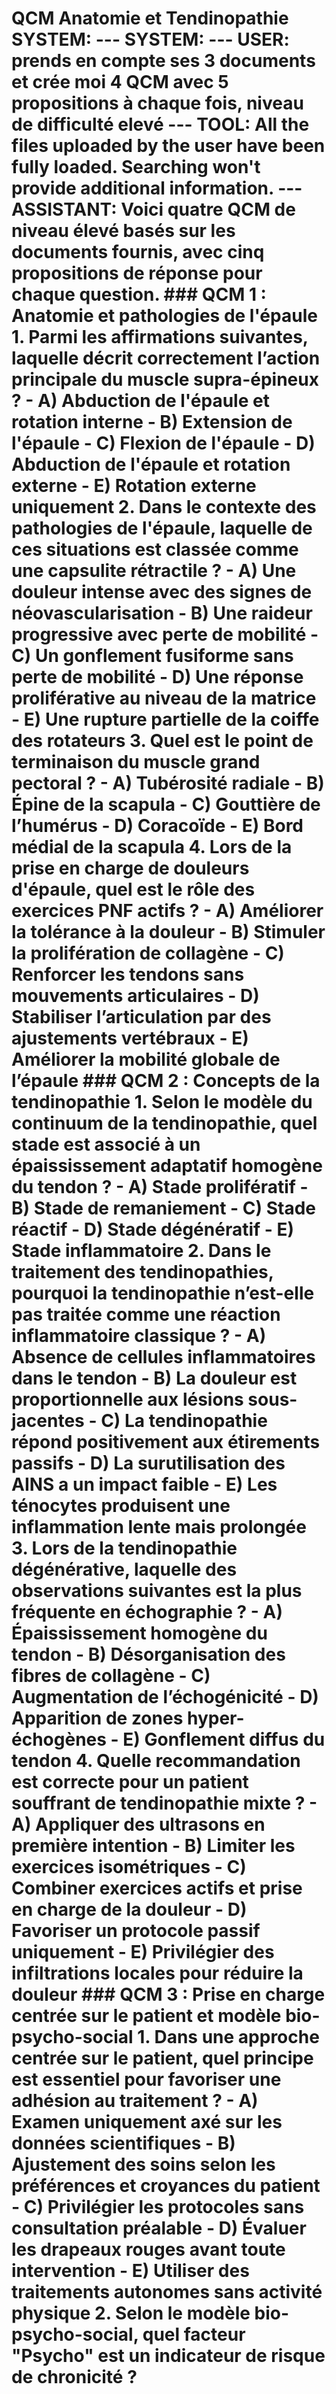 # QCM Anatomie et Tendinopathie **SYSTEM**: --- **SYSTEM**: --- **USER**: prends en compte ses 3 documents et crée moi 4 QCM avec 5 propositions à chaque fois, niveau de difficulté elevé --- **TOOL**: All the files uploaded by the user have been fully loaded. Searching won't provide additional information. --- **ASSISTANT**: Voici quatre QCM de niveau élevé basés sur les documents fournis, avec cinq propositions de réponse pour chaque question. ### QCM 1 : Anatomie et pathologies de l'épaule 1. Parmi les affirmations suivantes, laquelle décrit correctement l’action principale du muscle supra-épineux ? - A) Abduction de l'épaule et rotation interne - B) Extension de l'épaule - C) Flexion de l'épaule - D) Abduction de l'épaule et rotation externe - E) Rotation externe uniquement 2. Dans le contexte des pathologies de l'épaule, laquelle de ces situations est classée comme une **capsulite rétractile** ? - A) Une douleur intense avec des signes de néovascularisation - B) Une raideur progressive avec perte de mobilité - C) Un gonflement fusiforme sans perte de mobilité - D) Une réponse proliférative au niveau de la matrice - E) Une rupture partielle de la coiffe des rotateurs 3. Quel est le point de terminaison du muscle **grand pectoral** ? - A) Tubérosité radiale - B) Épine de la scapula - C) Gouttière de l’humérus - D) Coracoïde - E) Bord médial de la scapula 4. Lors de la prise en charge de douleurs d'épaule, quel est le rôle des exercices **PNF actifs** ? - A) Améliorer la tolérance à la douleur - B) Stimuler la prolifération de collagène - C) Renforcer les tendons sans mouvements articulaires - D) Stabiliser l’articulation par des ajustements vertébraux - E) Améliorer la mobilité globale de l’épaule ### QCM 2 : Concepts de la tendinopathie 1. Selon le **modèle du continuum de la tendinopathie**, quel stade est associé à un épaississement adaptatif homogène du tendon ? - A) Stade prolifératif - B) Stade de remaniement - C) Stade réactif - D) Stade dégénératif - E) Stade inflammatoire 2. Dans le traitement des tendinopathies, pourquoi la tendinopathie n’est-elle pas traitée comme une réaction inflammatoire classique ? - A) Absence de cellules inflammatoires dans le tendon - B) La douleur est proportionnelle aux lésions sous-jacentes - C) La tendinopathie répond positivement aux étirements passifs - D) La surutilisation des AINS a un impact faible - E) Les ténocytes produisent une inflammation lente mais prolongée 3. Lors de la **tendinopathie dégénérative**, laquelle des observations suivantes est la plus fréquente en échographie ? - A) Épaississement homogène du tendon - B) Désorganisation des fibres de collagène - C) Augmentation de l’échogénicité - D) Apparition de zones hyper-échogènes - E) Gonflement diffus du tendon 4. Quelle recommandation est correcte pour un patient souffrant de tendinopathie mixte ? - A) Appliquer des ultrasons en première intention - B) Limiter les exercices isométriques - C) Combiner exercices actifs et prise en charge de la douleur - D) Favoriser un protocole passif uniquement - E) Privilégier des infiltrations locales pour réduire la douleur ### QCM 3 : Prise en charge centrée sur le patient et modèle bio-psycho-social 1. Dans une approche centrée sur le patient, quel principe est essentiel pour favoriser une adhésion au traitement ? - A) Examen uniquement axé sur les données scientifiques - B) Ajustement des soins selon les préférences et croyances du patient - C) Privilégier les protocoles sans consultation préalable - D) Évaluer les drapeaux rouges avant toute intervention - E) Utiliser des traitements autonomes sans activité physique 2. Selon le **modèle bio-psycho-social**, quel facteur "Psycho" est un indicateur de risque de chronicité ?